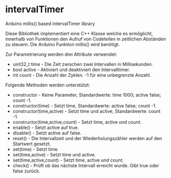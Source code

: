 # intervalTimer
Arduino millis() based intervalTimer library

Diese Bibliothek implementiert eine C++ Klasse welche es ermöglicht, innerhalb von Funktionen den Aufruf
von Codeteilen in zeitlichen Abständen zu steuern. Die Arduino Funktion millis() wird benötigt.

Zur Parametrierung werden drei Attribute verwendet:

* uint32_t time - Die Zeit zwischen zwei Intervallen in Millisekunden.
* bool active - Aktiviert und deaktiviert den Intervalltimer.
* int count - Die Anzahl der Zyklen. -1 für eine unbegrenzte Anzahl.

Folgende Methoden werden unterstützt:

* constructor - Keine Parameter, Standardwerte: time 1000; active false; count -1.
* constructor(time) - Setzt time, Standardwerte: active false; count -1.
* constructor(time,active) - Setzt time und active, Standardwerte: count -1.
* constructor(time,active,count) - Setzt time, active und count.
* enable() - Setzt active auf true.
* disable() - Setzt active auf false.
* reset() - Die Intervallzeit und der Wiederholungszähler werden auf den Startwert gesetzt.
* set(time) - Setzt time.
* set(time,active) - Setzt time und active.
* set(time,active,count) - Setzt time, active und count.
* check() - Prüft ob das nächste Intervall erreicht wurde. Gibt true oder false zurück.